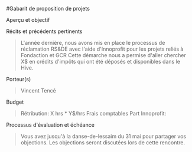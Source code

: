 #Gabarit de proposition de projets

Aperçu et objectif
> 

Récits et précédents pertinents
> L'année dernière, nous avons mis en place le processus de réclamation
> RS&DE avec l'aide d'Innoprofit pour les projets reliés à Fondaction et GCR
> Cette démarche nous a permise d'aller chercher X$ en crédits d'impôts 
> qui ont été déposés et disponibles dans le Hive.

Porteur(s)
> Vincent Tencé

Budget 
> Rétribution: X hrs * Y$/hrs 
> Frais comptables
> Part Innoprofit:


Processus d'évaluation et échéance
> Vous avez jusqu'à la danse-de-lessaim du 31 mai pour partager vos objections.
> Les objections seront discutées lors de cette rencontre.
